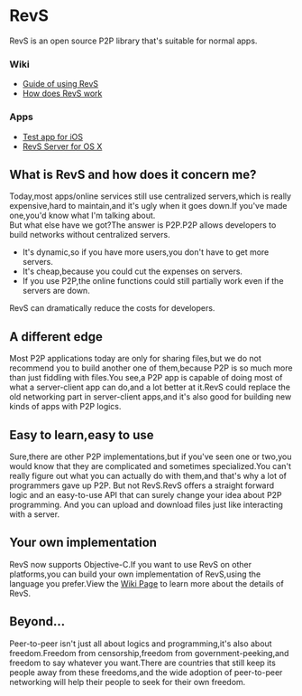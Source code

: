 RevS
================

RevS is an open source P2P library that's suitable for normal apps.

### Wiki
 * [Guide of using RevS](https://github.com/theGreatLzbdd/RevS/wiki/Guide-of-using-RevS)
 * [How does RevS work](https://github.com/theGreatLzbdd/RevS/wiki/How-does-RevS-work)

### Apps
 * [Test app for iOS](https://github.com/theGreatLzbdd/RevS-Test)
 * [RevS Server for OS X](https://github.com/theGreatLzbdd/RevS-Server)

## What is RevS and how does it concern me?
Today,most apps/online services still use centralized servers,which is really expensive,hard to maintain,and it's ugly when it goes down.If you've made one,you'd know what I'm talking about.  
But what else have we got?The answer is P2P.P2P allows developers to build networks without centralized servers.

 * It's dynamic,so if you have more users,you don't have to get more servers.
 * It's cheap,because you could cut the expenses on servers.
 * If you use P2P,the online functions could still partially work even if the servers are down.

RevS can dramatically reduce the costs for developers.

## A different edge
Most P2P applications today are only for sharing files,but we do not recommend you to build another one of them,because P2P is so much more than just fiddling with files.You see,a P2P app is capable of doing most of what a server-client app can do,and a lot better at it.RevS could replace the old networking part in server-client apps,and it's also good for building new kinds of apps with P2P logics.

## Easy to learn,easy to use
Sure,there are other P2P implementations,but if you've seen one or two,you would know that they are complicated and sometimes specialized.You can't really figure out what you can actually do with them,and that's why a lot of programmers gave up P2P.
But not RevS.RevS offers a straight forward logic and an easy-to-use API that can surely change your idea about P2P programming.
And you can upload and download files just like interacting with a server.

## Your own implementation
RevS now supports Objective-C.If you want to use RevS on other platforms,you can build your own implementation of RevS,using the language you prefer.View the [Wiki Page](https://github.com/theGreatLzbdd/RevS/wiki) to learn more about the details of RevS.

## Beyond...
Peer-to-peer isn't just all about logics and programming,it's also about freedom.Freedom from censorship,freedom from government-peeking,and freedom to say whatever you want.There are countries that still keep its people away from these freedoms,and the wide adoption of peer-to-peer networking will help their people to seek for their own freedom.
